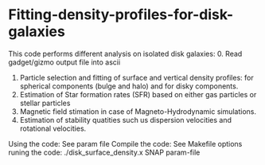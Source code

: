 # Fitting-density-profiles-for-disk-galaxies
This code performs different analysis on isolated disk galaxies:
0. Read gadget/gizmo output file into ascii
1. Particle selection and fitting of surface and vertical density profiles: for spherical components (bulge and halo) and for disky components.
2. Estimation of Star formation rates (SFR) based on either gas particles or stellar particles
3. Magnetic field stimation in case of Magneto-Hydrodynamic simulations.
4. Estimation of stability quatities such us dispersion velocities and rotational velocities.

Using the code: See param file
Compile the code: See Makefile options
runing the code: ./disk_surface_density.x SNAP param-file
